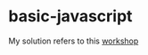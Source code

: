 # basic-javascript

My solution refers to this <a href="https://github.com/workshopper/javascripting">workshop</a> 
